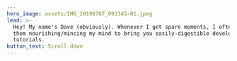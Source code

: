 ```yaml
---
hero_image: assets/IMG_20190707_093345-01.jpeg
lead: >-
  Hey! My name's Dave (obviously). Whenever I get spare moments, I often spend
  them nourishing/mincing my mind to bring you easily-digestible development
  tutorials.
button_text: Scroll down
---
```


